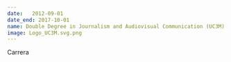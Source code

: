 ```yaml
---
date:   2012-09-01
date_end: 2017-10-01
name: Double Degree in Journalism and Audiovisual Communication (UC3M)
image: Logo_UC3M.svg.png
---
```

Carrera